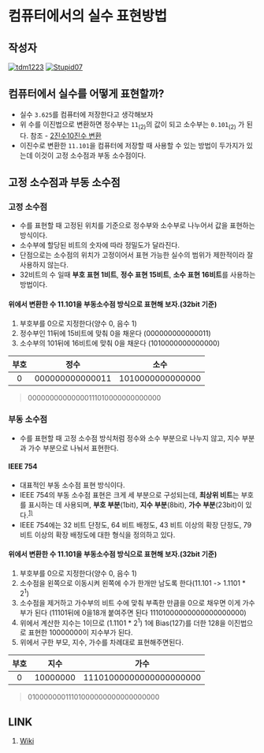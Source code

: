 # **컴퓨터에서의 실수 표현방법**

## 작성자
[![tdm1223](https://avatars1.githubusercontent.com/u/21440957?s=100&v=4)](https://github.com/tdm1223)
[![Stupid07](https://avatars1.githubusercontent.com/u/35564566?s=100&v=4)](https://github.com/Stupid07)

## 컴퓨터에서 실수를 어떻게 표현할까?
- 실수 `3.625`를 컴퓨터에 저장한다고 생각해보자
- 위 수를 이진법으로 변환하면 정수부는 `11`<sub>(2)</sub>의 값이 되고 소수부는 `0.101`<sub>(2)</sub> 가 된다. 참조 - [2진수10진수 변환](https://github.com/jobhope/TechnicalNote/blob/master/computer_architecture/BinaryDecimalConversion.md)
- 이진수로 변환한 `11.101`을 컴퓨터에 저장할 때 사용할 수 있는 방법이 두가지가 있는데 이것이 고정 소수점과 부동 소수점이다.

## 고정 소수점과 부동 소수점
### 고정 소수점
- 수를 표현할 때 고정된 위치를 기준으로 정수부와 소수부로 나누어서 값을 표현하는 방식이다.
- 소수부에 할당된 비트의 숫자에 따라 정밀도가 달라진다.
- 단점으로는 소수점의 위치가 고정이어서 표현 가능한 실수의 범위가 제한적이라 잘 사용하지 않는다.
- 32비트의 수 일때 **부호 표현 1비트**, **정수 표현 15비트**, **소수 표현 16비트**를 사용하는 방법이다.

#### 위에서 변환한 수 11.101을 부동소수점 방식으로 표현해 보자.(32bit 기준) 
1) 부호부를 0으로 지정한다(양수 0, 음수 1)
2) 정수부인 11뒤에 15비트에 맞춰 0을 채운다 (000000000000011)
3) 소수부의 101뒤에 16비트에 맞춰 0을 채운다 (1010000000000000)

| 부호 | 정수 | 소수 |
|:---:|:---:|:---:|
| 0 | 000000000000011 | 1010000000000000 |
> 00000000000000111010000000000000

### 부동 소수점
- 수를 표현할 때 고정 소수점 방식처럼 정수와 소수 부분으로 나누지 않고, 지수 부분과 가수 부분으로 나눠서 표현한다.

#### IEEE 754
- 대표적인 부동 소수점 표현 방식이다.
- IEEE 754의 부동 소수점 표현은 크게 세 부분으로 구성되는데, **최상위 비트**는 부호를 표시하는 데 사용되며, **부호 부분**(1bit), **지수 부분**(8bit), **가수 부분**(23bit)이 있다.<sup>[1)](#ref)</sup>
- IEEE 754에는 32 비트 단정도, 64 비트 배정도, 43 비트 이상의 확장 단정도, 79 비트 이상의 확장 배정도에 대한 형식을 정의하고 있다.

#### 위에서 변환한 수 11.101을 부동소수점 방식으로 표현해 보자.(32bit 기준)
1) 부호부를 0으로 지정한다(양수 0, 음수 1)
2) 소수점을 왼쪽으로 이동시켜 왼쪽에 수가 한개만 남도록 한다(11.101 -> 1.1101 * 2<sup>1</sup>)
3) 소수점을 제거하고 가수부의 비트 수에 맞춰 부족한 만큼을 0으로 채우면 이게 가수부가 된다 (11101뒤에 0을18개 붙여주면 된다 11101000000000000000000)
4) 위에서 계산한 지수는 1이므로 (1.1101 * 2<sup>1</sup>) 1에 Bias(127)를 더한 128을 이진법으로 표현한 10000000이 지수부가 된다.
5) 위에서 구한 부모, 지수, 가수를 차례대로 표현해주면된다.

| 부호 | 지수 | 가수 |
|:--------:|:--------:|:--------:|
| 0 | 10000000 | 11101000000000000000000 |
> 01000000011101000000000000000000

## LINK
<a id="ref"></a>
1) [Wiki](https://en.wikipedia.org/wiki/IEEE_754)

